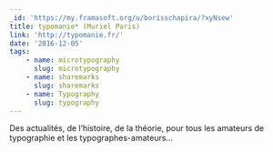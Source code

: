 ```yaml
---
_id: 'https://my.framasoft.org/u/borisschapira/?xyNsew'
title: typomanie* (Muriel Paris)
link: 'http://typomanie.fr/'
date: '2016-12-05'
tags:
    - name: microtypography
      slug: microtypography
    - name: sharemarks
      slug: sharemarks
    - name: Typography
      slug: typography
---
```


<div class="markdown"><p>Des actualités, de l’histoire, de la théorie, pour tous les amateurs de typographie et les typographes-amateurs…
</p></div>
